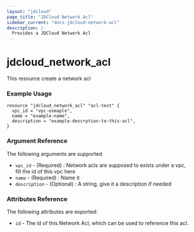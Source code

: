 ```yaml
---
layout: "jdcloud"
page_title: "JDCloud Network Acl"
sidebar_current: "docs-jdcloud-network-acl"
description: |-
  Provides a JDCloud Network Acl
---
```


# jdcloud_network_acl

This resource create a network acl

### Example Usage

```hcl-terraform
resource "jdcloud_network_acl" "acl-test" {
  vpc_id = "vpc-exmaple",
  name = "example-name",
  description = "example-descrption-to-this-acl",
}
```

### Argument Reference 

The following arguments are supported

* `vpc_id`  - \(Required\) : Network acls are supposed to exists under a vpc, fill the id of this vpc here
* `name`  - \(Required\) : Name it
* `description`  - \(Optional\) : A string, give it a description if needed

### Attributes Reference

The following attributes are exported:

* `id` - The id of this Network Acl, which can be used to reference this acl. 


